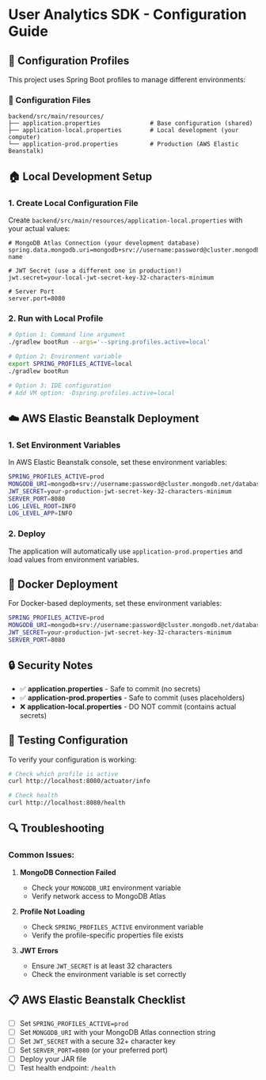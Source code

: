 # User Analytics SDK - Configuration Guide

## 🔧 Configuration Profiles

This project uses Spring Boot profiles to manage different environments:

### 📁 Configuration Files

```
backend/src/main/resources/
├── application.properties              # Base configuration (shared)
├── application-local.properties        # Local development (your computer)
└── application-prod.properties         # Production (AWS Elastic Beanstalk)
```

## 🏠 Local Development Setup

### 1. Create Local Configuration File

Create `backend/src/main/resources/application-local.properties` with your actual values:

```properties
# MongoDB Atlas Connection (your development database)
spring.data.mongodb.uri=mongodb+srv://username:password@cluster.mongodb.net/database-name

# JWT Secret (use a different one in production!)
jwt.secret=your-local-jwt-secret-key-32-characters-minimum

# Server Port
server.port=8080
```

### 2. Run with Local Profile

```bash
# Option 1: Command line argument
./gradlew bootRun --args='--spring.profiles.active=local'

# Option 2: Environment variable
export SPRING_PROFILES_ACTIVE=local
./gradlew bootRun

# Option 3: IDE configuration
# Add VM option: -Dspring.profiles.active=local
```

## ☁️ AWS Elastic Beanstalk Deployment

### 1. Set Environment Variables

In AWS Elastic Beanstalk console, set these environment variables:

```bash
SPRING_PROFILES_ACTIVE=prod
MONGODB_URI=mongodb+srv://username:password@cluster.mongodb.net/database-name
JWT_SECRET=your-production-jwt-secret-key-32-characters-minimum
SERVER_PORT=8080
LOG_LEVEL_ROOT=INFO
LOG_LEVEL_APP=INFO
```

### 2. Deploy

The application will automatically use `application-prod.properties` and load values from environment variables.

## 🐳 Docker Deployment

For Docker-based deployments, set these environment variables:

```bash
SPRING_PROFILES_ACTIVE=prod
MONGODB_URI=mongodb+srv://username:password@cluster.mongodb.net/database-name
JWT_SECRET=your-production-jwt-secret-key-32-characters-minimum
SERVER_PORT=8080
```

## 🔒 Security Notes

- ✅ **application.properties** - Safe to commit (no secrets)
- ✅ **application-prod.properties** - Safe to commit (uses placeholders)
- ❌ **application-local.properties** - DO NOT commit (contains actual secrets)

## 🧪 Testing Configuration

To verify your configuration is working:

```bash
# Check which profile is active
curl http://localhost:8080/actuator/info

# Check health
curl http://localhost:8080/health
```

## 🔍 Troubleshooting

### Common Issues:

1. **MongoDB Connection Failed**
   - Check your `MONGODB_URI` environment variable
   - Verify network access to MongoDB Atlas

2. **Profile Not Loading**
   - Check `SPRING_PROFILES_ACTIVE` environment variable
   - Verify the profile-specific properties file exists

3. **JWT Errors**
   - Ensure `JWT_SECRET` is at least 32 characters
   - Check the environment variable is set correctly

## 📋 AWS Elastic Beanstalk Checklist

- [ ] Set `SPRING_PROFILES_ACTIVE=prod`
- [ ] Set `MONGODB_URI` with your MongoDB Atlas connection string
- [ ] Set `JWT_SECRET` with a secure 32+ character key
- [ ] Set `SERVER_PORT=8080` (or your preferred port)
- [ ] Deploy your JAR file
- [ ] Test health endpoint: `/health`
